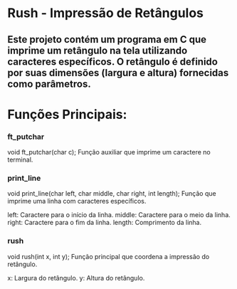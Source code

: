 # Rush - Impressão de Retângulos

## Este projeto contém um programa em C que imprime um retângulo na tela utilizando caracteres específicos. O retângulo é definido por suas dimensões (largura e altura) fornecidas como parâmetros.

# Funções Principais:

### ft_putchar

void	ft_putchar(char c);
Função auxiliar que imprime um caractere no terminal.

### print_line

void	print_line(char left, char middle, char right, int length);
Função que imprime uma linha com caracteres específicos.

left: Caractere para o início da linha.
middle: Caractere para o meio da linha.
right: Caractere para o fim da linha.
length: Comprimento da linha.

### rush

void	rush(int x, int y);
Função principal que coordena a impressão do retângulo.

x: Largura do retângulo.
y: Altura do retângulo.
